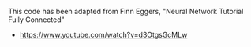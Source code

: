 This code has been adapted from Finn Eggers, "Neural Network Tutorial Fully Connected"
 * https://www.youtube.com/watch?v=d3OtgsGcMLw